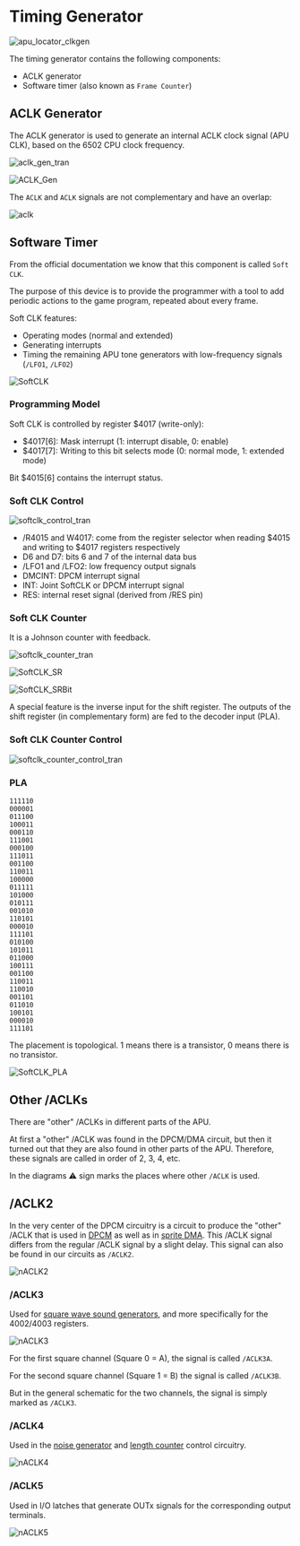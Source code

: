 # Timing Generator

![apu_locator_clkgen](/BreakingNESWiki/imgstore/apu/apu_locator_clkgen.jpg)

The timing generator contains the following components:
- ACLK generator
- Software timer (also known as `Frame Counter`)

## ACLK Generator

The ACLK generator is used to generate an internal ACLK clock signal (APU CLK), based on the 6502 CPU clock frequency.

![aclk_gen_tran](/BreakingNESWiki/imgstore/apu/aclk_gen_tran.jpg)

![ACLK_Gen](/BreakingNESWiki/imgstore/apu/ACLK_Gen.jpg)

The `ACLK` and `ACLK` signals are not complementary and have an overlap:

![aclk](/BreakingNESWiki/imgstore/apu/waves/aclk.png)

## Software Timer

From the official documentation we know that this component is called `Soft CLK`.

The purpose of this device is to provide the programmer with a tool to add periodic actions to the game program, repeated about every frame.

Soft CLK features:
- Operating modes (normal and extended)
- Generating interrupts
- Timing the remaining APU tone generators with low-frequency signals (`/LFO1`, `/LFO2`)

![SoftCLK](/BreakingNESWiki/imgstore/apu/SoftCLK.jpg)

### Programming Model

Soft CLK is controlled by register $4017 (write-only):
- $4017\[6\]: Mask interrupt (1: interrupt disable, 0: enable)
- $4017\[7\]: Writing to this bit selects mode (0: normal mode, 1: extended mode)

Bit $4015\[6\] contains the interrupt status.

### Soft CLK Control

![softclk_control_tran](/BreakingNESWiki/imgstore/apu/softclk_control_tran.jpg)

- /R4015 and W4017: come from the register selector when reading $4015 and writing to $4017 registers respectively
- D6 and D7: bits 6 and 7 of the internal data bus
- /LFO1 and /LFO2: low frequency output signals
- DMCINT: DPCM interrupt signal
- INT: Joint SoftCLK or DPCM interrupt signal
- RES: internal reset signal (derived from /RES pin)

### Soft CLK Counter

It is a Johnson counter with feedback.

![softclk_counter_tran](/BreakingNESWiki/imgstore/apu/softclk_counter_tran.jpg)

![SoftCLK_SR](/BreakingNESWiki/imgstore/apu/SoftCLK_SR.jpg)

![SoftCLK_SRBit](/BreakingNESWiki/imgstore/apu/SoftCLK_SRBit.jpg)

A special feature is the inverse input for the shift register. The outputs of the shift register (in complementary form) are fed to the decoder input (PLA).

### Soft CLK Counter Control

![softclk_counter_control_tran](/BreakingNESWiki/imgstore/apu/softclk_counter_control_tran.jpg)

### PLA

```
111110
000001
011100
100011
000110
111001
000100
111011
001100
110011
100000
011111
101000
010111
001010
110101
000010
111101
010100
101011
011000
100111
001100
110011
110010
001101
011010
100101
000010
111101
```

The placement is topological. 1 means there is a transistor, 0 means there is no transistor.

![SoftCLK_PLA](/BreakingNESWiki/imgstore/apu/SoftCLK_PLA.jpg)

## Other /ACLKs

There are "other" /ACLKs in different parts of the APU.

At first a "other" /ACLK was found in the DPCM/DMA circuit, but then it turned out that they are also found in other parts of the APU. Therefore, these signals are called in order of 2, 3, 4, etc.

In the diagrams :warning: sign marks the places where other `/ACLK` is used.

## /ACLK2

In the very center of the DPCM circuitry is a circuit to produce the "other" /ACLK that is used in [DPCM](dpcm.md) as well as in [sprite DMA](dma.md). This /ACLK signal differs from the regular /ACLK signal by a slight delay.
This signal can also be found in our circuits as `/ACLK2`.

![nACLK2](/BreakingNESWiki/imgstore/apu/nACLK2.jpg)

### /ACLK3

Used for [square wave sound generators](square.md), and more specifically for the $4002/$4003 registers.

![nACLK3](/BreakingNESWiki/imgstore/apu/nACLK3.jpg)

For the first square channel (Square 0 = A), the signal is called `/ACLK3A`.

For the second square channel (Square 1 = B) the signal is called `/ACLK3B`.

But in the general schematic for the two channels, the signal is simply marked as `/ACLK3`.

### /ACLK4

Used in the [noise generator](noise.md) and [length counter](length.md) control circuitry.

![nACLK4](/BreakingNESWiki/imgstore/apu/nACLK4.jpg)

### /ACLK5

Used in I/O latches that generate OUTx signals for the corresponding output terminals.

![nACLK5](/BreakingNESWiki/imgstore/apu/nACLK5.jpg)
